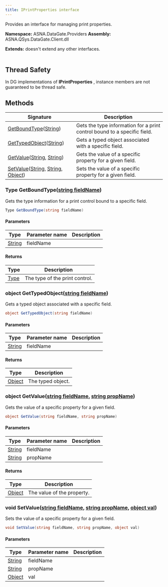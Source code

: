 ```yaml
---
title: IPrintProperties interface
---
```


Provides an interface for managing print properties.

**Namespace:** ASNA.DataGate.Providers
**Assembly:** ASNA.QSys.DataGate.Client.dll

**Extends:** doesn't extend any other interfaces.
<br>
<br>
## Thread Safety

In DG implementations of **IPrintProperties** , instance members are not guaranteed to be thread safe.


## Methods

| Signature | Description |
| --- | --- |
| [GetBoundType](#type-getboundtypestring-fieldname)([String](https://docs.microsoft.com/en-us/dotnet/api/system.string)) | Gets the type information for a print control bound to a specific field.
| [GetTypedObject](#object-gettypedobjectstring-fieldname)([String](https://docs.microsoft.com/en-us/dotnet/api/system.string)) | Gets a typed object associated with a specific field.
| [GetValue](#object-getvaluestring-fieldname-string-propname)([String](https://docs.microsoft.com/en-us/dotnet/api/system.string), [String](https://docs.microsoft.com/en-us/dotnet/api/system.string)) | Gets the value of a specific property for a given field.
| [SetValue](#void-setvaluestring-fieldname-string-propname-object-val)([String](https://docs.microsoft.com/en-us/dotnet/api/system.string), [String](https://docs.microsoft.com/en-us/dotnet/api/system.string), [Object](https://docs.microsoft.com/en-us/dotnet/api/system.object)) | Sets the value of a specific property for a given field.

### Type GetBoundType([string fieldName](https://learn.microsoft.com/en-us/dotnet/api/system.string?view=net-8.0))

Gets the type information for a print control bound to a specific field.

```cs
Type GetBoundType(string fieldName)
```

#### Parameters

| Type | Parameter name | Description
| --- | --- | ---
| [String](https://docs.microsoft.com/en-us/dotnet/api/system.string) | fieldName | 

#### Returns

| Type | Description
| --- | ---
| [Type](https://docs.microsoft.com/en-us/dotnet/api/system.type) | The type of the print control.

### object GetTypedObject([string fieldName](https://learn.microsoft.com/en-us/dotnet/api/system.string?view=net-8.0))

Gets a typed object associated with a specific field.

```cs
object GetTypedObject(string fieldName)
```

#### Parameters

| Type | Parameter name | Description
| --- | --- | ---
| [String](https://docs.microsoft.com/en-us/dotnet/api/system.string) | fieldName | 

#### Returns

| Type | Description
| --- | ---
| [Object](https://docs.microsoft.com/en-us/dotnet/api/system.object) | The typed object.

### object GetValue([string fieldName](https://learn.microsoft.com/en-us/dotnet/api/system.string?view=net-8.0), [string propName](https://learn.microsoft.com/en-us/dotnet/api/system.string?view=net-8.0))

Gets the value of a specific property for a given field.

```cs
object GetValue(string fieldName, string propName)
```

#### Parameters

| Type | Parameter name | Description
| --- | --- | ---
| [String](https://docs.microsoft.com/en-us/dotnet/api/system.string) | fieldName | 
| [String](https://docs.microsoft.com/en-us/dotnet/api/system.string) | propName | 

#### Returns

| Type | Description
| --- | ---
| [Object](https://docs.microsoft.com/en-us/dotnet/api/system.object) | The value of the property.

### void SetValue([string fieldName](https://learn.microsoft.com/en-us/dotnet/api/system.string?view=net-8.0), [string propName](https://learn.microsoft.com/en-us/dotnet/api/system.string?view=net-8.0), [object val](https://docs.microsoft.com/en-us/dotnet/api/system.object))

Sets the value of a specific property for a given field.

```cs
void SetValue(string fieldName, string propName, object val)
```

#### Parameters

| Type | Parameter name | Description
| --- | --- | ---
| [String](https://docs.microsoft.com/en-us/dotnet/api/system.string) | fieldName | 
| [String](https://docs.microsoft.com/en-us/dotnet/api/system.string) | propName | 
| [Object](https://docs.microsoft.com/en-us/dotnet/api/system.object) | val | 
